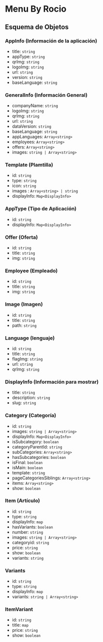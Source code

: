 # Menu By Rocio

## Esquema de Objetos

### AppInfo (Información de la aplicación)
- title: `string`
- appType: `string`
- qrImg: `string`
- logoImg: `string`
- url: `string`
- version: `string`
- baseLanguage: `string`

### GeneralInfo (Información General)
- companyName: `string`
- logoImg: `string`
- qrImg: `string`
- url: `string`
- dataVersion: `string`
- baseLanguage: `string`
- appLanguages: `Array<string>`
- employees: `Array<string>`
- offers: `Array<string>`
- images: `string | Array<string>`

### Template (Plamtilla)
- id: `string`
- type: `string`
- icon: `string`
- images : `Array<string> | string`
- displayInfo: `Map<DisplayInfo>`

### AppType (Tipo de Aplicación)
- id: `string`
- displayInfo: `Map<DisplayInfo>`

### Offer (Oferta)
- id: `string`
- title: `string`
- img: `string`

### Employee (Empleado)
- id: `string`
- title: `string`
- img: `string`

### Image (Imagen)
- id: `string`
- title: `string`
- path: `string`

### Language (lenguaje)
- id: `string`
- title: `string`
- flagImg: `string`
- url: `string`
- qrImg: `string`

### DisplayInfo (Información para mostrar)
- title: `string`
- description: `string`
- slug: `string`

### Category (Categoría)
- id: `string`
- images: `string | Array<string>`
- displayInfo: `Map<DisplayInfo>`
- isSubcategory: `boolean`
- categoryParentId: `string`
- subCategories: `Array<string>`
- hasSubcategories: `boolean`
- isFinal: `boolean`
- isMain: `boolean`
- template: `string`
- pageCategoriesSiblings: `Array<string>`
- items: `Array<string>`
- show: `boolean`

### Item (Artículo)
- id: `string`
- type: `string`
- displayInfo: `map`
- hasVariants: `boolean`
- number: `string`
- images: `string | Array<string>`
- categoryid: `string`
- price: `string`
- show: `boolean`
- variants: `string`

### Variants
- id: `string`
- type: `string`
- displayInfo: `map`
- variants: `string | Array<string>`

### ItemVariant
- id: `string`
- title: `map`
- price: `string`
- show: `boolean`
